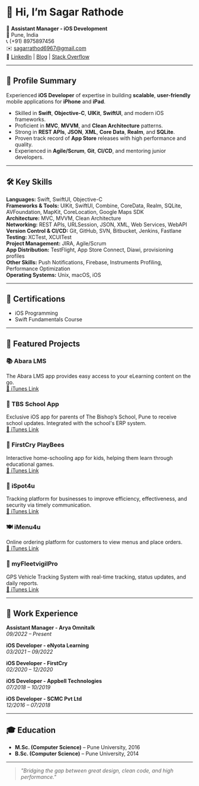 # 👋 Hi, I’m Sagar Rathode

💼 **Assistant Manager - iOS Development**  
📍 Pune, India  
📞 (+91) 8975897456  
✉️ [sagarrathod6967@gmail.com](mailto:sagarrathod6967@gmail.com)  
🔗 [LinkedIn](https://www.linkedin.com/in/SagarRathod6967) | [Blog](https://bitwordblog.wordpress.com) | [Stack Overflow](https://stackoverflow.com/users/7344567/sagar-rathode)

---

## 🚀 Profile Summary
Experienced **iOS Developer**  of expertise in building **scalable**, **user-friendly** mobile applications for **iPhone** and **iPad**.  

- Skilled in **Swift**, **Objective-C**, **UIKit**, **SwiftUI**, and modern iOS frameworks.  
- Proficient in **MVC**, **MVVM**, and **Clean Architecture** patterns.  
- Strong in **REST APIs**, **JSON**, **XML**, **Core Data**, **Realm**, and **SQLite**.  
- Proven track record of **App Store** releases with high performance and quality.  
- Experienced in **Agile/Scrum**, **Git**, **CI/CD**, and mentoring junior developers.  

---

## 🛠 Key Skills

**Languages:** Swift, SwiftUI, Objective-C  
**Frameworks & Tools:** UIKit, SwiftUI, Combine, CoreData, Realm, SQLite, AVFoundation, MapKit, CoreLocation, Google Maps SDK  
**Architecture:** MVC, MVVM, Clean Architecture  
**Networking:** REST APIs, URLSession, JSON, XML, Web Services, WebAPI  
**Version Control & CI/CD:** Git, GitHub, SVN, Bitbucket, Jenkins, Fastlane  
**Testing:** XCTest, XCUITest  
**Project Management:** JIRA, Agile/Scrum  
**App Distribution:** TestFlight, App Store Connect, Diawi, provisioning profiles  
**Other Skills:** Push Notifications, Firebase, Instruments Profiling, Performance Optimization  
**Operating Systems:** Unix, macOS, iOS  

---

## 📜 Certifications
- iOS Programming  
- Swift Fundamentals Course  

---

## 📂 Featured Projects

### 📚 Abara LMS  
The Abara LMS app provides easy access to your eLearning content on the go.  
[📱 iTunes Link](https://apps.apple.com/us/app/abara-lms/id133817815)

### 🏫 TBS School App  
Exclusive iOS app for parents of The Bishop’s School, Pune to receive school updates. Integrated with the school's ERP system.  
[📱 iTunes Link](https://apps.apple.com/in/app/tbs-online-the-bishops-school/id948135841)

### 🧸 FirstCry PlayBees  
Interactive home-schooling app for kids, helping them learn through educational games.  
[📱 iTunes Link](https://apps.apple.com/us/app/firstcry-playbees-kids-games/id1529402533)

### 📍 iSpot4u  
Tracking platform for businesses to improve efficiency, effectiveness, and security via timely communication.  
[📱 iTunes Link](https://itunes.apple.com/us/app/imenu4u/id1021588350?ls=1&mt=8)

### 🍽 iMenu4u  
Online ordering platform for customers to view menus and place orders.  
[📱 iTunes Link](https://itunes.apple.com/us/app/imenu4u/id1021588350?ls=1&mt=8)

### 🚚 myFleetvigilPro  
GPS Vehicle Tracking System with real-time tracking, status updates, and daily reports.  
[📱 iTunes Link](https://apps.apple.com/in/app/myfleetvigilpro/id1470916669)

---

## 💼 Work Experience

**Assistant Manager - Arya Omnitalk**  
_09/2022 – Present_

**iOS Developer - eNyota Learning**  
_03/2021 – 09/2022_

**iOS Developer - FirstCry**  
_02/2020 – 12/2020_

**iOS Developer - Appbell Technologies**  
_07/2018 – 10/2019_

**iOS Developer - SCMC Pvt Ltd**  
_12/2016 – 07/2018_

---

## 🎓 Education
- **M.Sc. (Computer Science)** – Pune University, 2016  
- **B.Sc. (Computer Science)** – Pune University, 2014  

---

> _"Bridging the gap between great design, clean code, and high performance."_  
